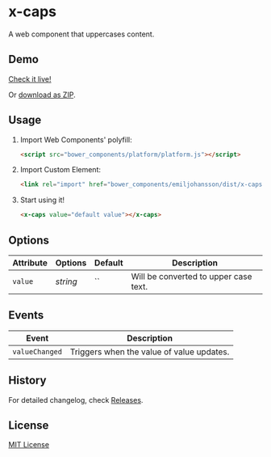 x-caps
======

A web component that uppercases content.

## Demo

[Check it live!](http://emiljohansson.github.io/x-caps)

Or [download as ZIP](https://github.com/emiljohansson/x-caps/archive/master.zip).

## Usage

1. Import Web Components' polyfill:

    ```html
    <script src="bower_components/platform/platform.js"></script>
    ```

2. Import Custom Element:

    ```html
    <link rel="import" href="bower_components/emiljohansson/dist/x-caps.html">
    ```

3. Start using it!

    ```html
    <x-caps value="default value"></x-caps>
    ```

## Options

Attribute     | Options     | Default      | Description
---           | ---         | ---          | ---
`value`       | *string*    | ``           | Will be converted to upper case text.

## Events

Event         | Description
---           | ---
`valueChanged`| Triggers when the value of value updates.

## History

For detailed changelog, check [Releases](https://github.com/emiljohansson/x-caps/releases).

## License

[MIT License](http://opensource.org/licenses/MIT)
